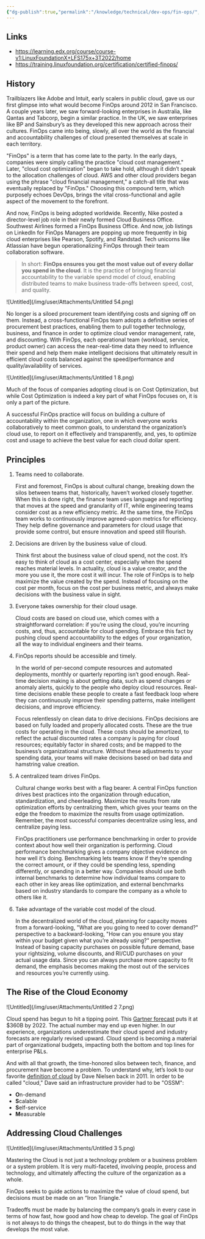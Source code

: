 ```yaml
---
{"dg-publish":true,"permalink":"/knowledge/technical/dev-ops/fin-ops/","dgPassFrontmatter":true}
---
```


## Links
- https://learning.edx.org/course/course-v1:LinuxFoundationX+LFS175x+3T2022/home
- https://training.linuxfoundation.org/certification/certified-finops/
## History

Trailblazers like Adobe and Intuit, early scalers in public cloud, gave us our first glimpse into what would become FinOps around 2012 in San Francisco. A couple years later, we saw forward-looking enterprises in Australia, like Qantas and Tabcorp, begin a similar practice. In the UK, we saw enterprises like BP and Sainsbury’s as they developed this new approach across their cultures. FinOps came into being, slowly, all over the world as the financial and accountability challenges of cloud presented themselves at scale in each territory.

"FinOps" is a term that has come late to the party. In the early days, companies were simply calling the practice "cloud cost management." Later, "cloud cost optimization" began to take hold, although it didn’t speak to the allocation challenges of cloud. AWS and other cloud providers began using the phrase "cloud financial management," a catch-all title that was eventually replaced by "FinOps." Choosing this compound term, which purposely echoes DevOps, brings the vital cross-functional and agile aspect of the movement to the forefront.

And now, FinOps is being adopted worldwide. Recently, Nike posted a director-level job role in their newly formed Cloud Business Office. Southwest Airlines formed a FinOps Business Office. And now, job listings on LinkedIn for FinOps Managers are popping up more frequently in big cloud enterprises like Pearson, Spotify, and Randstad. Tech unicorns like Atlassian have begun operationalizing FinOps through their team collaboration software.

> In short: **FinOps ensures you get the most value out of every dollar you spend in the cloud**. It is the practice of bringing financial accountability to the variable spend model of cloud, enabling distributed teams to make business trade-offs between speed, cost, and quality.
> 

![Untitled](/img/user/Attachments/Untitled 54.png)

No longer is a siloed procurement team identifying costs and signing off on them. Instead, a cross-functional FinOps team adopts a definitive series of procurement best practices, enabling them to pull together technology, business, and finance in order to optimize cloud vendor management, rate, and discounting.
With FinOps, each operational team (workload, service, product owner) can access the near-real-time data they need to influence their spend and help them make intelligent decisions that ultimately result in efficient cloud costs balanced against the speed/performance and quality/availability of services.

![Untitled](/img/user/Attachments/Untitled 1 8.png)

Much of the focus of companies adopting cloud is on Cost Optimization, but while Cost Optimization is indeed a key part of what FinOps focuses on, it is only a part of the picture.

A successful FinOps practice will focus on building a culture of accountability within the organization, one in which everyone works collaboratively to meet common goals, to understand the organization’s cloud use, to report on it effectively and transparently, and, yes, to optimize cost and usage to achieve the best value for each cloud dollar spent.

## ****Principles****

1. Teams need to collaborate.
    
    First and foremost, FinOps is about cultural change, breaking down the silos between teams that, historically, haven’t worked closely together. When this is done right, the finance team uses language and reporting that moves at the speed and granularity of IT, while engineering teams consider cost as a new efficiency metric. At the same time, the FinOps team works to continuously improve agreed-upon metrics for efficiency. They help define governance and parameters for cloud usage that provide some control, but ensure innovation and speed still flourish.
    
2. Decisions are driven by the business value of cloud.
    
    Think first about the business value of cloud spend, not the cost. It’s easy to think of cloud as a cost center, especially when the spend reaches material levels. In actuality, cloud is a value creator, and the more you use it, the more cost it will incur. The role of FinOps is to help maximize the value created by the spend. Instead of focusing on the cost per month, focus on the cost per business metric, and always make decisions with the business value in sight.
    
3. Everyone takes ownership for their cloud usage.
    
    Cloud costs are based on cloud use, which comes with a straightforward correlation: if you’re using the cloud, you’re incurring costs, and, thus, accountable for cloud spending. Embrace this fact by pushing cloud spend accountability to the edges of your organization, all the way to individual engineers and their teams.
    
4. FinOps reports should be accessible and timely.
    
    In the world of per-second compute resources and automated deployments, monthly or quarterly reporting isn’t good enough. Real-time decision making is about getting data, such as spend changes or anomaly alerts, quickly to the people who deploy cloud resources. Real-time decisions enable these people to create a fast feedback loop where they can continuously improve their spending patterns, make intelligent decisions, and improve efficiency.
    
    Focus relentlessly on clean data to drive decisions. FinOps decisions are based on fully loaded and properly allocated costs. These are the true costs for operating in the cloud. These costs should be amortized, to reflect the actual discounted rates a company is paying for cloud resources; equitably factor in shared costs; and be mapped to the business’s organizational structure. Without these adjustments to your spending data, your teams will make decisions based on bad data and hamstring value creation.
    
5. A centralized team drives FinOps.
    
    Cultural change works best with a flag bearer. A central FinOps function drives best practices into the organization through education, standardization, and cheerleading. Maximize the results from rate optimization efforts by centralizing them, which gives your teams on the edge the freedom to maximize the results from usage optimization. Remember, the most successful companies decentralize using less, and centralize paying less.
    
    FinOps practitioners use performance benchmarking in order to provide context about how well their organization is performing. Cloud performance benchmarking gives a company objective evidence on how well it’s doing. Benchmarking lets teams know if they’re spending the correct amount, or if they could be spending less, spending differently, or spending in a better way. Companies should use both internal benchmarks to determine how individual teams compare to each other in key areas like optimization, and external benchmarks based on industry standards to compare the company as a whole to others like it.
    
6. Take advantage of the variable cost model of the cloud.
    
    In the decentralized world of the cloud, planning for capacity moves from a forward-looking, "What are you going to need to cover demand?" perspective to a backward-looking, "How can you ensure you stay within your budget given what you’re already using?" perspective. Instead of basing capacity purchases on possible future demand, base your rightsizing, volume discounts, and RI/CUD purchases on your actual usage data. Since you can always purchase more capacity to fit demand, the emphasis becomes making the most out of the services and resources you’re currently using.
    

## ****The Rise of the Cloud Economy****

![Untitled](/img/user/Attachments/Untitled 2 7.png)

Cloud spend has begun to hit a tipping point. This [Gartner forecast](https://www.gartner.com/en/newsroom/press-releases/2019-04-02-gartner-forecasts-worldwide-public-cloud-revenue-to-g) puts it at $360B by 2022. The actual number may end up even higher. In our experience, organizations underestimate their cloud spend and industry forecasts are regularly revised upward. Cloud spend is becoming a material part of organizational budgets, impacting both the bottom and top lines for enterprise P&Ls.

And with all that growth, the time-honored silos between tech, finance, and procurement have become a problem. To understand why, let’s look to our favorite [definition of cloud](https://www.youtube.com/watch?v=0fhRyl5BeNk) by Dave Nielsen back in 2011. In order to be called "cloud," Dave said an infrastructure provider had to be "OSSM":

- **O**n-demand
- **S**calable
- **S**elf-service
- **M**easurable

## ****Addressing Cloud Challenges****

![Untitled](/img/user/Attachments/Untitled 3 5.png)

Mastering the Cloud is not just a technology problem or a business problem or a system problem. It is very multi-faceted, involving people, process and technology, and ultimately affecting the culture of the organization as a whole.

FinOps seeks to guide actions to maximize the value of cloud spend, but decisions must be made on an “Iron Triangle.”

Tradeoffs must be made by balancing the company’s goals in every case in terms of how fast, how good and how cheap to develop. The goal of FinOps is not always to do things the cheapest, but to do things in the way that develops the most value.